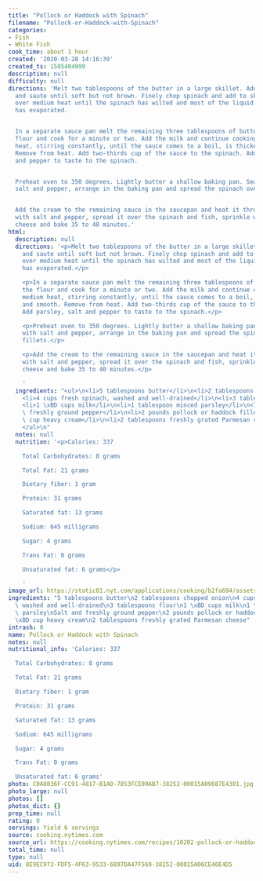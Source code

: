 ```yaml
---
title: "Pollock or Haddock with Spinach"
filename: "Pollock-or-Haddock-with-Spinach"
categories:
- Fish
- White Fish
cook_time: about 1 hour
created: '2020-03-28 14:16:39'
created_ts: 1585404999
description: null
difficulty: null
directions: 'Melt two tablespoons of the butter in a large skillet. Add the onion
  and saute until soft but not brown. Finely chop spinach and add to skillet, cooking
  over medium heat until the spinach has wilted and most of the liquid in the pan
  has evaporated.


  In a separate sauce pan melt the remaining three tablespoons of butter. Add the
  flour and cook for a minute or two. Add the milk and continue cooking over medium
  heat, stirring constantly, until the sauce comes to a boil, is thickened and smooth.
  Remove from heat. Add two-thirds cup of the sauce to the spinach. Add parsley, salt
  and pepper to taste to the spinach.


  Preheat oven to 350 degrees. Lightly butter a shallow baking pan. Season fish with
  salt and pepper, arrange in the baking pan and spread the spinach over the fillets.


  Add the cream to the remaining sauce in the saucepan and heat it through. Season
  with salt and pepper, spread it over the spinach and fish, sprinkle with grated
  cheese and bake 35 to 40 minutes.'
html:
  description: null
  directions: '<p>Melt two tablespoons of the butter in a large skillet. Add the onion
    and saute until soft but not brown. Finely chop spinach and add to skillet, cooking
    over medium heat until the spinach has wilted and most of the liquid in the pan
    has evaporated.</p>

    <p>In a separate sauce pan melt the remaining three tablespoons of butter. Add
    the flour and cook for a minute or two. Add the milk and continue cooking over
    medium heat, stirring constantly, until the sauce comes to a boil, is thickened
    and smooth. Remove from heat. Add two-thirds cup of the sauce to the spinach.
    Add parsley, salt and pepper to taste to the spinach.</p>

    <p>Preheat oven to 350 degrees. Lightly butter a shallow baking pan. Season fish
    with salt and pepper, arrange in the baking pan and spread the spinach over the
    fillets.</p>

    <p>Add the cream to the remaining sauce in the saucepan and heat it through. Season
    with salt and pepper, spread it over the spinach and fish, sprinkle with grated
    cheese and bake 35 to 40 minutes.</p>

    '
  ingredients: "<ul>\n<li>5 tablespoons butter</li>\n<li>2 tablespoons chopped onion</li>\n\
    <li>4 cups fresh spinach, washed and well-drained</li>\n<li>3 tablespoons flour</li>\n\
    <li>1 \xBD cups milk</li>\n<li>1 tablespoon minced parsley</li>\n<li>Salt and\
    \ freshly ground pepper</li>\n<li>2 pounds pollock or haddock fillets</li>\n<li>\xBD\
    \ cup heavy cream</li>\n<li>2 tablespoons freshly grated Parmesan cheese</li>\n\
    </ul>\n"
  notes: null
  nutrition: '<p>Calories: 337

    Total Carbohydrates: 8 grams

    Total Fat: 21 grams

    Dietary fiber: 1 gram

    Protein: 31 grams

    Saturated fat: 13 grams

    Sodium: 645 milligrams

    Sugar: 4 grams

    Trans Fat: 0 grams

    Unsaturated fat: 6 grams</p>

    '
image_url: https://static01.nyt.com/applications/cooking/b2fa694/assets/NYTCookingLogo.png
ingredients: "5 tablespoons butter\n2 tablespoons chopped onion\n4 cups fresh spinach,\
  \ washed and well-drained\n3 tablespoons flour\n1 \xBD cups milk\n1 tablespoon minced\
  \ parsley\nSalt and freshly ground pepper\n2 pounds pollock or haddock fillets\n\
  \xBD cup heavy cream\n2 tablespoons freshly grated Parmesan cheese"
intrash: 0
name: Pollock or Haddock with Spinach
notes: null
nutritional_info: 'Calories: 337

  Total Carbohydrates: 8 grams

  Total Fat: 21 grams

  Dietary fiber: 1 gram

  Protein: 31 grams

  Saturated fat: 13 grams

  Sodium: 645 milligrams

  Sugar: 4 grams

  Trans Fat: 0 grams

  Unsaturated fat: 6 grams'
photo: C0A8036F-CC91-4817-B1A0-7853FCE09AB7-38252-00015A09687E4301.jpg
photo_large: null
photos: []
photos_dict: {}
prep_time: null
rating: 0
servings: Yield 6 servings
source: cooking.nytimes.com
source_url: https://cooking.nytimes.com/recipes/10202-pollock-or-haddock-with-spinach?action=click&module=Global%20Search%20Recipe%20Card&pgType=search&rank=1
total_time: null
type: null
uid: 8E9EC973-FDF5-4F63-9533-6897DA47F569-38252-00015A06CE46E4D5
---
```

